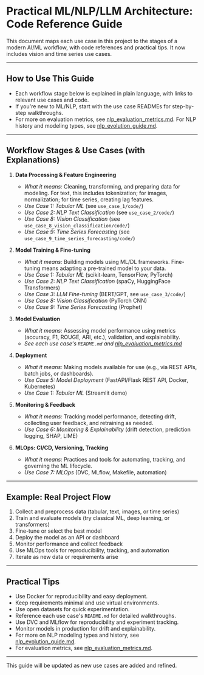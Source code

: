 # Practical ML/NLP/LLM Architecture: Code Reference Guide

This document maps each use case in this project to the stages of a modern AI/ML workflow, with code references and practical tips. It now includes vision and time series use cases.

---

## How to Use This Guide
- Each workflow stage below is explained in plain language, with links to relevant use cases and code.
- If you're new to ML/NLP, start with the use case READMEs for step-by-step walkthroughs.
- For more on evaluation metrics, see [nlp_evaluation_metrics.md](nlp_evaluation_metrics.md). For NLP history and modeling types, see [nlp_evolution_guide.md](nlp_evolution_guide.md).

---

## Workflow Stages & Use Cases (with Explanations)

1. **Data Processing & Feature Engineering**
   - *What it means:* Cleaning, transforming, and preparing data for modeling. For text, this includes tokenization; for images, normalization; for time series, creating lag features.
   - *Use Case 1: Tabular ML* (see `use_case_1/code/`)
   - *Use Case 2: NLP Text Classification* (see `use_case_2/code/`)
   - *Use Case 8: Vision Classification* (see `use_case_8_vision_classification/code/`)
   - *Use Case 9: Time Series Forecasting* (see `use_case_9_time_series_forecasting/code/`)

2. **Model Training & Fine-tuning**
   - *What it means:* Building models using ML/DL frameworks. Fine-tuning means adapting a pre-trained model to your data.
   - *Use Case 1: Tabular ML* (scikit-learn, TensorFlow, PyTorch)
   - *Use Case 2: NLP Text Classification* (spaCy, HuggingFace Transformers)
   - *Use Case 3: LLM Fine-tuning* (BERT/GPT, see `use_case_3/code/`)
   - *Use Case 8: Vision Classification* (PyTorch CNN)
   - *Use Case 9: Time Series Forecasting* (Prophet)

3. **Model Evaluation**
   - *What it means:* Assessing model performance using metrics (accuracy, F1, ROUGE, ARI, etc.), validation, and explainability.
   - *See each use case's `README.md` and [nlp_evaluation_metrics.md](nlp_evaluation_metrics.md)*

4. **Deployment**
   - *What it means:* Making models available for use (e.g., via REST APIs, batch jobs, or dashboards).
   - *Use Case 5: Model Deployment* (FastAPI/Flask REST API, Docker, Kubernetes)
   - *Use Case 1: Tabular ML* (Streamlit demo)

5. **Monitoring & Feedback**
   - *What it means:* Tracking model performance, detecting drift, collecting user feedback, and retraining as needed.
   - *Use Case 6: Monitoring & Explainability* (drift detection, prediction logging, SHAP, LIME)

6. **MLOps: CI/CD, Versioning, Tracking**
   - *What it means:* Practices and tools for automating, tracking, and governing the ML lifecycle.
   - *Use Case 7: MLOps* (DVC, MLflow, Makefile, automation)

---

## Example: Real Project Flow
1. Collect and preprocess data (tabular, text, images, or time series)
2. Train and evaluate models (try classical ML, deep learning, or transformers)
3. Fine-tune or select the best model
4. Deploy the model as an API or dashboard
5. Monitor performance and collect feedback
6. Use MLOps tools for reproducibility, tracking, and automation
7. Iterate as new data or requirements arise

---

## Practical Tips
- Use Docker for reproducibility and easy deployment.
- Keep requirements minimal and use virtual environments.
- Use open datasets for quick experimentation.
- Reference each use case's `README.md` for detailed walkthroughs.
- Use DVC and MLflow for reproducibility and experiment tracking.
- Monitor models in production for drift and explainability.
- For more on NLP modeling types and history, see [nlp_evolution_guide.md](nlp_evolution_guide.md).
- For evaluation metrics, see [nlp_evaluation_metrics.md](nlp_evaluation_metrics.md).

---

This guide will be updated as new use cases are added and refined. 